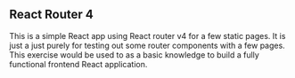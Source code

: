 ## React Router 4

This is a simple React app using React router v4 for a few static pages. It is just a just purely for testing out some router components with a few pages. This exercise would be used to as a basic knowledge to build a fully functional frontend 
React application.
